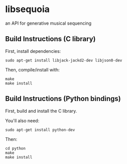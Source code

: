 # libsequoia
an API for generative musical sequencing

## Build Instructions (C library)

First, install dependencies:
```
sudo apt-get install libjack-jackd2-dev libjson0-dev
```

Then, compile/install with:

```
make
make install
```

## Build Instructions (Python bindings)

First, build and install the C library.

You'll also need:
```
sudo apt-get install python-dev
```

Then:
```
cd python
make
make install
```
